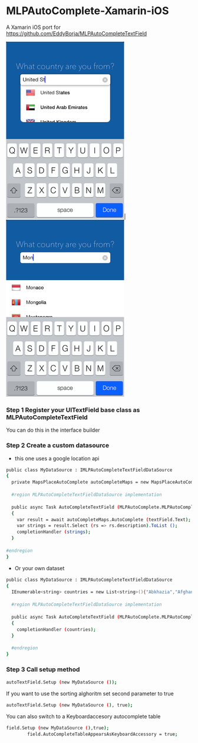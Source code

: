 # MLPAutoComplete-Xamarin-iOS

A Xamarin iOS port for https://github.com/EddyBorja/MLPAutoCompleteTextField

![Alt text](/autocompleteDemo.png "Screenshot")|![Alt text](/keyboardDemo.png "Screenshot")

### Step 1 Register your UITextField base class as MLPAutoCompleteTextField

You can do this in the interface builder

### Step 2 Create a custom datasource

* this one uses a google location api
```sh
public class MyDataSource : IMLPAutoCompleteTextFieldDataSource
{
  private MapsPlaceAutoComplete autoCompleteMaps = new MapsPlaceAutoComplete();
  
  #region MLPAutoCompleteTextFieldDataSource implementation
  
  public async Task AutoCompleteTextField (MLPAutoComplete.MLPAutoCompleteTextField textField, string possibleCompletionsForString, Action<IEnumerable> completionHandler)
  {
    var result = await autoCompleteMaps.AutoComplete (textField.Text);
    var strings = result.Select (rs => rs.description).ToList ();
    completionHandler (strings);
  }

#endregion
}
```	

* Or your own dataset
```sh
public class MyDataSource : IMLPAutoCompleteTextFieldDataSource
{
  IEnumerable<string> countries = new List<string>(){"Abkhazia","Afghanistan","Aland","Albania","Algeria"};
  
  #region MLPAutoCompleteTextFieldDataSource implementation
  
  public async Task AutoCompleteTextField (MLPAutoComplete.MLPAutoCompleteTextField textField, string possibleCompletionsForString, Action<IEnumerable> completionHandler)
  {
    completionHandler (countries);
  }
  
  #endregion
}
```	



### Step 3 Call setup method


```sh
autoTextField.Setup (new MyDataSource ());
```	
If you want to use the sorting alghoritm set second parameter to true

```sh
autoTextField.Setup (new MyDataSource (), true);
```	

You can also switch to a Keyboardaccesory autocomplete table
```sh
field.Setup (new MyDataSource (),true);
		field.AutoCompleteTableAppearsAsKeyboardAccessory = true;
```	
